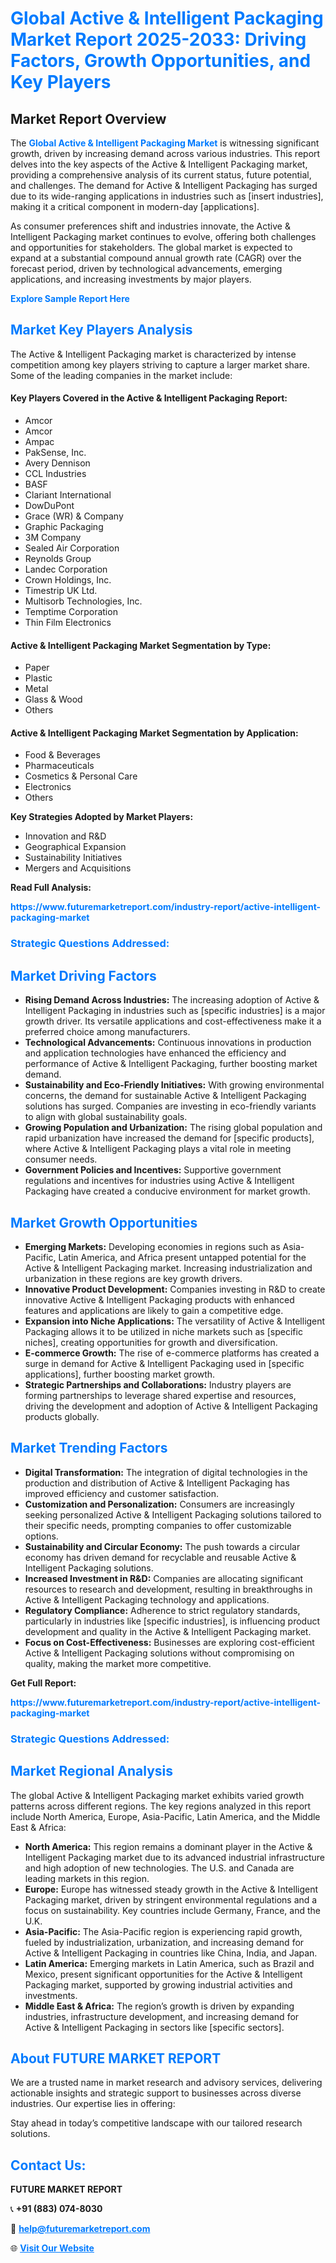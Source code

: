 <h1 style="color: #007BFF;">Global Active & Intelligent Packaging Market Report 2025-2033: Driving Factors, Growth Opportunities, and Key Players</h1>

<section id="overview">
<h2>Market Report Overview</h2>
<p>The <a href="https://www.futuremarketreport.com/industry-report/active-intelligent-packaging-market" style="color: #007BFF; text-decoration: none;"><strong>Global Active & Intelligent Packaging Market</strong></a> is witnessing significant growth, driven by increasing demand across various industries. This report delves into the key aspects of the Active & Intelligent Packaging market, providing a comprehensive analysis of its current status, future potential, and challenges. The demand for Active & Intelligent Packaging has surged due to its wide-ranging applications in industries such as [insert industries], making it a critical component in modern-day [applications].</p>
<p>As consumer preferences shift and industries innovate, the Active & Intelligent Packaging market continues to evolve, offering both challenges and opportunities for stakeholders. The global market is expected to expand at a substantial compound annual growth rate (CAGR) over the forecast period, driven by technological advancements, emerging applications, and increasing investments by major players.</p>
</section>

<section id="overview">
<p><a href="https://www.futuremarketreport.com/request-sample/reportId=41429" style="color: #007BFF; text-decoration: none;"><strong>Explore Sample Report Here</strong></a></p>
</section>

<section id="key-players">
<h2 style="color: #007BFF;">Market Key Players Analysis</h2>
<p>The Active & Intelligent Packaging market is characterized by intense competition among key players striving to capture a larger market share. Some of the leading companies in the market include:</p>
<h4>Key Players Covered in the Active & Intelligent Packaging Report:</h4>
<ul><li>Amcor</li><li>Amcor</li><li>Ampac</li><li>PakSense, Inc.</li><li>Avery Dennison</li><li>CCL Industries</li><li>BASF</li><li>Clariant International</li><li>DowDuPont</li><li>Grace (WR) &amp; Company</li><li>Graphic Packaging</li><li>3M Company</li><li>Sealed Air Corporation</li><li>Reynolds Group</li><li>Landec Corporation</li><li>Crown Holdings, Inc.</li><li>Timestrip UK Ltd.</li><li>Multisorb Technologies, Inc.</li><li>Temptime Corporation</li><li>Thin Film Electronics</li></ul>
<h4>Active & Intelligent Packaging Market Segmentation by Type:</h4>
<ul><li>Paper</li><li>Plastic</li><li>Metal</li><li>Glass &amp; Wood</li><li>Others</li></ul>

<h4>Active & Intelligent Packaging Market Segmentation by Application:</h4>
<ul><li>Food &amp; Beverages</li><li>Pharmaceuticals</li><li>Cosmetics &amp; Personal Care</li><li>Electronics</li><li>Others</li></ul>
<p><strong>Key Strategies Adopted by Market Players:</strong></p>
<ul>
<li>Innovation and R&D</li>
<li>Geographical Expansion</li>
<li>Sustainability Initiatives</li>
<li>Mergers and Acquisitions</li>
</ul>
</section>

<section>
<p><strong>Read Full Analysis: </strong></p><a href="https://www.futuremarketreport.com/industry-report/active-intelligent-packaging-market" style="color: #007BFF; text-decoration: none;"><strong>https://www.futuremarketreport.com/industry-report/active-intelligent-packaging-market</strong></a>
<h3 style="color: #007BFF;">Strategic Questions Addressed:</h3>
</section>

<section id="driving-factors">
<h2 style="color: #007BFF;">Market Driving Factors</h2>
<ul>
<li><strong>Rising Demand Across Industries:</strong> The increasing adoption of Active & Intelligent Packaging in industries such as [specific industries] is a major growth driver. Its versatile applications and cost-effectiveness make it a preferred choice among manufacturers.</li>
<li><strong>Technological Advancements:</strong> Continuous innovations in production and application technologies have enhanced the efficiency and performance of Active & Intelligent Packaging, further boosting market demand.</li>
<li><strong>Sustainability and Eco-Friendly Initiatives:</strong> With growing environmental concerns, the demand for sustainable Active & Intelligent Packaging solutions has surged. Companies are investing in eco-friendly variants to align with global sustainability goals.</li>
<li><strong>Growing Population and Urbanization:</strong> The rising global population and rapid urbanization have increased the demand for [specific products], where Active & Intelligent Packaging plays a vital role in meeting consumer needs.</li>
<li><strong>Government Policies and Incentives:</strong> Supportive government regulations and incentives for industries using Active & Intelligent Packaging have created a conducive environment for market growth.</li>
</ul>
</section>

<section id="growth-opportunities">
<h2 style="color: #007BFF;">Market Growth Opportunities</h2>
<ul>
<li><strong>Emerging Markets:</strong> Developing economies in regions such as Asia-Pacific, Latin America, and Africa present untapped potential for the Active & Intelligent Packaging market. Increasing industrialization and urbanization in these regions are key growth drivers.</li>
<li><strong>Innovative Product Development:</strong> Companies investing in R&D to create innovative Active & Intelligent Packaging products with enhanced features and applications are likely to gain a competitive edge.</li>
<li><strong>Expansion into Niche Applications:</strong> The versatility of Active & Intelligent Packaging allows it to be utilized in niche markets such as [specific niches], creating opportunities for growth and diversification.</li>
<li><strong>E-commerce Growth:</strong> The rise of e-commerce platforms has created a surge in demand for Active & Intelligent Packaging used in [specific applications], further boosting market growth.</li>
<li><strong>Strategic Partnerships and Collaborations:</strong> Industry players are forming partnerships to leverage shared expertise and resources, driving the development and adoption of Active & Intelligent Packaging products globally.</li>
</ul>
</section>

<section id="trending-factors">
<h2 style="color: #007BFF;">Market Trending Factors</h2>
<ul>
<li><strong>Digital Transformation:</strong> The integration of digital technologies in the production and distribution of Active & Intelligent Packaging has improved efficiency and customer satisfaction.</li>
<li><strong>Customization and Personalization:</strong> Consumers are increasingly seeking personalized Active & Intelligent Packaging solutions tailored to their specific needs, prompting companies to offer customizable options.</li>
<li><strong>Sustainability and Circular Economy:</strong> The push towards a circular economy has driven demand for recyclable and reusable Active & Intelligent Packaging solutions.</li>
<li><strong>Increased Investment in R&D:</strong> Companies are allocating significant resources to research and development, resulting in breakthroughs in Active & Intelligent Packaging technology and applications.</li>
<li><strong>Regulatory Compliance:</strong> Adherence to strict regulatory standards, particularly in industries like [specific industries], is influencing product development and quality in the Active & Intelligent Packaging market.</li>
<li><strong>Focus on Cost-Effectiveness:</strong> Businesses are exploring cost-efficient Active & Intelligent Packaging solutions without compromising on quality, making the market more competitive.</li>
</ul>
</section>

<section>
<p><strong>Get Full Report: </strong></p><a href="https://www.futuremarketreport.com/industry-report/active-intelligent-packaging-market" style="color: #007BFF; text-decoration: none;"><strong>https://www.futuremarketreport.com/industry-report/active-intelligent-packaging-market</strong></a>
<h3 style="color: #007BFF;">Strategic Questions Addressed:</h3>
</section>


<section id="regional-analysis">
<h2 style="color: #007BFF;">Market Regional Analysis</h2>
<p>The global Active & Intelligent Packaging market exhibits varied growth patterns across different regions. The key regions analyzed in this report include North America, Europe, Asia-Pacific, Latin America, and the Middle East & Africa:</p>
<ul>
<li><strong>North America:</strong> This region remains a dominant player in the Active & Intelligent Packaging market due to its advanced industrial infrastructure and high adoption of new technologies. The U.S. and Canada are leading markets in this region.</li>
<li><strong>Europe:</strong> Europe has witnessed steady growth in the Active & Intelligent Packaging market, driven by stringent environmental regulations and a focus on sustainability. Key countries include Germany, France, and the U.K.</li>
<li><strong>Asia-Pacific:</strong> The Asia-Pacific region is experiencing rapid growth, fueled by industrialization, urbanization, and increasing demand for Active & Intelligent Packaging in countries like China, India, and Japan.</li>
<li><strong>Latin America:</strong> Emerging markets in Latin America, such as Brazil and Mexico, present significant opportunities for the Active & Intelligent Packaging market, supported by growing industrial activities and investments.</li>
<li><strong>Middle East & Africa:</strong> The region’s growth is driven by expanding industries, infrastructure development, and increasing demand for Active & Intelligent Packaging in sectors like [specific sectors].</li>
</ul>
</section>

<footer>
<h2 style="color: #007BFF;">About FUTURE MARKET REPORT</h2>
<p>We are a trusted name in market research and advisory services, delivering actionable insights and strategic support to businesses across diverse industries. Our expertise lies in offering:</p>

<p>Stay ahead in today’s competitive landscape with our tailored research solutions.</p>

<h2 style="color: #007BFF;">Contact Us:</h2>
<p><strong>FUTURE MARKET REPORT</strong></p>
<p>📞 <strong>+91 (883) 074-8030</strong></p>
<p>📧 <strong><a href="mailto:help@futuremarketreport.com" style="color: #007BFF;">help@futuremarketreport.com</a></strong></p>
<p>🌐 <strong><a href="https://www.futuremarketreport.com/" style="color: #007BFF;">Visit Our Website</a></strong></p>
</footer>